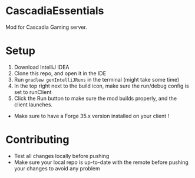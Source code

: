 # CascadiaEssentials
Mod for Cascadia Gaming server.

# Setup
1. Download IntelliJ IDEA
2. Clone this repo, and open it in the IDE
3. Run ```gradlew genIntelliJRuns``` in the terminal (might take some time)
4. In the top right next to the build icon, make sure the run/debug config is set to runClient
5. Click the Run button to make sure the mod builds properly, and the client launches. 
* Make sure to have a Forge 35.x version installed on your client !

# Contributing
* Test all changes locally before pushing
* Make sure your local repo is up-to-date with the remote before pushing your changes to avoid any problem
